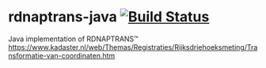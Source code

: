 # rdnaptrans-java [![Build Status](https://travis-ci.org/PDOK/rdnaptrans-java.svg?branch=master)](https://travis-ci.org/PDOK/rdnaptrans-java)

Java implementation of RDNAPTRANS&trade;
https://www.kadaster.nl/web/Themas/Registraties/Rijksdriehoeksmeting/Transformatie-van-coordinaten.htm
